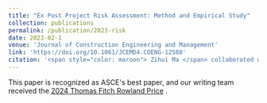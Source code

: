 ```yaml
---
title: "Ex Post Project Risk Assessment: Method and Empirical Study"
collection: publications
permalink: /publication/2023-risk
date: 2023-02-1
venue: 'Journal of Construction Engineering and Management'
link: 'https://doi.org/10.1061/JCEMD4.COENG-12588'
citation: '<span style="color: maroon"> Zihui Ma </span> collaborated with Abdolmajid Erfani, Qingbin Cui, and Gregory B Baecher. 2023. &quot;Ex Post Project Risk Assessment: Method and Empirical Study.&quot; <i>Journal of Construction Engineering and Management</i> 149(2), 04022174. https://doi.org/10.1061/JCEMD4.COENG-12588'
---
```

This paper is recognized as ASCE's best paper, and our writing team received the <span style="color: green"> [2024 Thomas Fitch Rowland Price](https://www-asce-org.proxy-um.researchport.umd.edu/career-growth/awards-and-honors/thomas-fitch-rowland-prize) </span>.
